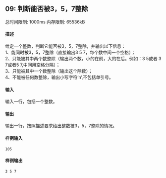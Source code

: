 ﻿
## 09: 判断能否被3，5，7整除
总时间限制: 1000ms     内存限制: 65536kB

#### 描述

给定一个整数，判断它能否被3，5，7整除，并输出以下信息：  
1、能同时被3，5，7整除（直接输出3 5 7，每个数中间一个空格）；  
2、只能被其中两个数整除（输出两个数，小的在前，大的在后。例如：3 5或者 3 7或者5 7,中间用空格分隔）；  
3、只能被其中一个数整除（输出这个除数）；  
4、不能被任何数整除，输出小写字符‘n’,不包括单引号。

#### 输入

输入一行，包括一个整数。

#### 输出

输出一行，按照描述要求给出整数被3，5，7整除的情况。

#### 样例输入

	105

#### 样例输出

    3 5 7





